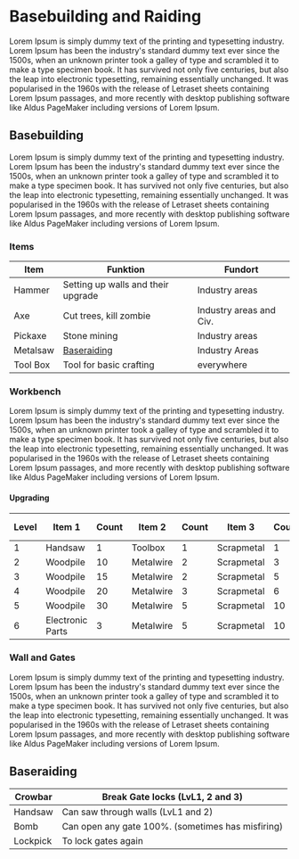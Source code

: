 # Basebuilding and Raiding

Lorem Ipsum is simply dummy text of the printing and typesetting industry. Lorem Ipsum has been the industry's standard dummy text ever since the 1500s, when an unknown printer took a galley of type and scrambled it to make a type specimen book. It has survived not only five centuries, but also the leap into electronic typesetting, remaining essentially unchanged. It was popularised in the 1960s with the release of Letraset sheets containing Lorem Ipsum passages, and more recently with desktop publishing software like Aldus PageMaker including versions of Lorem Ipsum.

## Basebuilding

Lorem Ipsum is simply dummy text of the printing and typesetting industry. Lorem Ipsum has been the industry's standard dummy text ever since the 1500s, when an unknown printer took a galley of type and scrambled it to make a type specimen book. It has survived not only five centuries, but also the leap into electronic typesetting, remaining essentially unchanged. It was popularised in the 1960s with the release of Letraset sheets containing Lorem Ipsum passages, and more recently with desktop publishing software like Aldus PageMaker including versions of Lorem Ipsum.

### Items

| Item     | Funktion                           | Fundort                 |
|----------|------------------------------------|-------------------------|
| Hammer   | Setting up walls and their upgrade | Industry areas          |
| Axe      | Cut trees, kill zombie             | Industry areas and Civ. |
| Pickaxe  | Stone mining                       | Industry areas          |
| Metalsaw | [Baseraiding](#baseraiding)        | Industry Areas          |
| Tool Box | Tool for basic crafting            | everywhere              |

### Workbench

Lorem Ipsum is simply dummy text of the printing and typesetting industry. Lorem Ipsum has been the industry's standard dummy text ever since the 1500s, when an unknown printer took a galley of type and scrambled it to make a type specimen book. It has survived not only five centuries, but also the leap into electronic typesetting, remaining essentially unchanged. It was popularised in the 1960s with the release of Letraset sheets containing Lorem Ipsum passages, and more recently with desktop publishing software like Aldus PageMaker including versions of Lorem Ipsum.

#### Upgrading

| Level | Item 1           | Count | Item 2    | Count | Item 3     | Count | Item 4 | Count | Item 5      | Count | Item 6    | Count | Item 7      | Count |
|-------|------------------|-------|-----------|-------|------------|-------|--------|-------|-------------|-------|-----------|-------|-------------|-------|
| 1     | Handsaw          | 1     | Toolbox   | 1     | Scrapmetal | 1     | Rope   | 1     | Woodlog     | 2     |           |       |             |       |
| 2     | Woodpile         | 10    | Metalwire | 2     | Scrapmetal | 3     |        |       |             |       |           |       |             |       |
| 3     | Woodpile         | 15    | Metalwire | 2     | Scrapmetal | 5     | Rope   | 1     | Radio       | 1     |           |       |             |       |
| 4     | Woodpile         | 20    | Metalwire | 3     | Scrapmetal | 6     | Rope   | 2     | MountainDew | 3     |           |       |             |       |
| 5     | Woodpile         | 30    | Metalwire | 5     | Scrapmetal | 10    | Rope   | 4     | Stone       | 10    | Cementbag | 2     | Antibiotics | 1     |
| 6     | Electronic Parts | 3     | Metalwire | 5     | Scrapmetal | 10    | Stone  | 50    | Cementbag   | 6     |           |       |             |       |

### Wall and Gates

Lorem Ipsum is simply dummy text of the printing and typesetting industry. Lorem Ipsum has been the industry's standard dummy text ever since the 1500s, when an unknown printer took a galley of type and scrambled it to make a type specimen book. It has survived not only five centuries, but also the leap into electronic typesetting, remaining essentially unchanged. It was popularised in the 1960s with the release of Letraset sheets containing Lorem Ipsum passages, and more recently with desktop publishing software like Aldus PageMaker including versions of Lorem Ipsum.

## Baseraiding

| Crowbar  | Break Gate locks (LvL1, 2 and 3)                  |
|----------|---------------------------------------------------|
| Handsaw  | Can saw through walls (LvL1 and 2)                |
| Bomb     | Can open any gate 100%. (sometimes has misfiring) |
| Lockpick | To lock gates again                               |